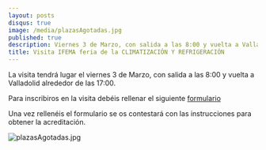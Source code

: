 ```yaml
---
layout: posts
disqus: true
image: /media/plazasAgotadas.jpg
published: true
description: Viernes 3 de Marzo, con salida a las 8:00 y vuelta a Valladolid alrededor de las 17:00.
title: Visita IFEMA feria de la CLIMATIZACIÓN Y REFRIGERACIÓN
---
```

La visita tendrá lugar el viernes 3 de Marzo, con salida a las 8:00 y vuelta a Valladolid alrededor de las 17:00.        

Para inscribiros en la visita debéis rellenar el siguiente [formulario](https://goo.gl/forms/CUrBxQrjYGmBehUy2)

Una vez rellenéis el formulario se os contestará con las instrucciones para obtener la acreditación.

![plazasAgotadas.jpg]({{site.baseurl}}/media/plazasAgotadas.jpg)
